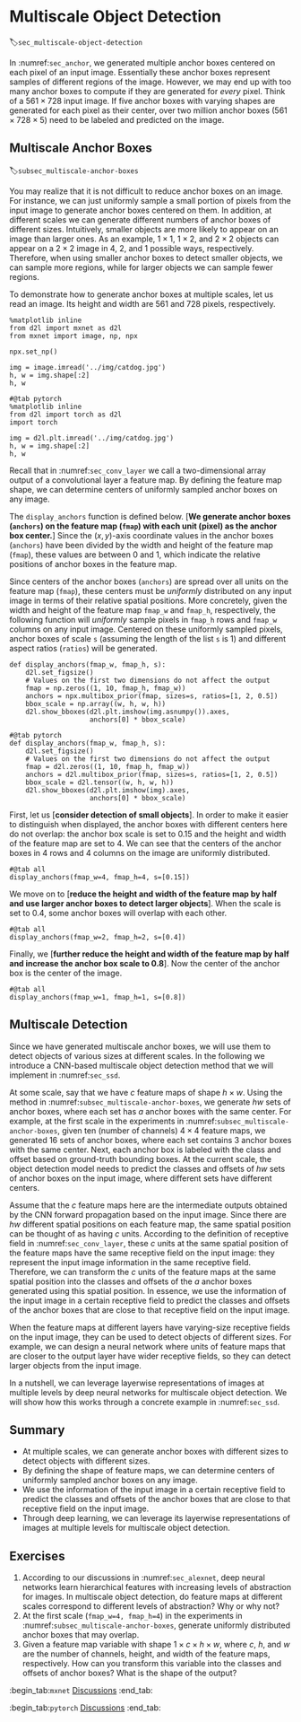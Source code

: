 # Multiscale Object Detection
:label:`sec_multiscale-object-detection`


In :numref:`sec_anchor`,
we generated multiple anchor boxes centered on each pixel of an input image. 
Essentially these anchor boxes 
represent samples of
different regions of the image.
However, 
we may end up with too many anchor boxes to compute
if they are generated for *every* pixel.
Think of a $561 \times 728$ input image.
If five anchor boxes 
with varying shapes
are generated for each pixel as their center,
over two million anchor boxes ($561 \times 728 \times 5$) need to be labeled and predicted on the image.

## Multiscale Anchor Boxes
:label:`subsec_multiscale-anchor-boxes`

You may realize that
it is not difficult to reduce anchor boxes on an image.
For instance, we can just 
uniformly sample a small portion of pixels
from the input image
to generate anchor boxes centered on them.
In addition, 
at different scales
we can generate different numbers of anchor boxes
of different sizes.
Intuitively,
smaller objects are more likely
to appear on an image than larger ones.
As an example,
$1 \times 1$, $1 \times 2$, and $2 \times 2$ objects 
can appear on a $2 \times 2$ image
in 4, 2, and 1 possible ways, respectively.
Therefore, when using smaller anchor boxes to detect smaller objects, we can sample more regions,
while for larger objects we can sample fewer regions.

To demonstrate how to generate anchor boxes
at multiple scales, let us read an image.
Its height and width are 561 and 728 pixels, respectively.

```{.python .input}
%matplotlib inline
from d2l import mxnet as d2l
from mxnet import image, np, npx

npx.set_np()

img = image.imread('../img/catdog.jpg')
h, w = img.shape[:2]
h, w
```

```{.python .input}
#@tab pytorch
%matplotlib inline
from d2l import torch as d2l
import torch

img = d2l.plt.imread('../img/catdog.jpg')
h, w = img.shape[:2]
h, w
```

Recall that in :numref:`sec_conv_layer`
we call a two-dimensional array output of 
a convolutional layer a feature map.
By defining the feature map shape,
we can determine centers of uniformly sampled anchor boxes  on any image.


The `display_anchors` function is defined below.
[**We generate anchor boxes (`anchors`) on the feature map (`fmap`) with each unit (pixel) as the anchor box center.**]
Since the $(x, y)$-axis coordinate values
in the anchor boxes (`anchors`) have been divided by the width and height of the feature map (`fmap`),
these values are between 0 and 1,
which indicate the relative positions of
anchor boxes in the feature map.

Since centers of the anchor boxes (`anchors`)
are spread over all units on the feature map (`fmap`),
these centers must be *uniformly* distributed
on any input image
in terms of their relative spatial positions.
More concretely,
given the width and height of the feature map `fmap_w` and `fmap_h`, respectively,
the following function will *uniformly* sample
pixels in `fmap_h` rows and `fmap_w` columns
on any input image.
Centered on these uniformly sampled pixels,
anchor boxes of scale `s` (assuming the length of the list `s` is 1) and different aspect ratios (`ratios`)
will be generated.

```{.python .input}
def display_anchors(fmap_w, fmap_h, s):
    d2l.set_figsize()
    # Values on the first two dimensions do not affect the output
    fmap = np.zeros((1, 10, fmap_h, fmap_w))
    anchors = npx.multibox_prior(fmap, sizes=s, ratios=[1, 2, 0.5])
    bbox_scale = np.array((w, h, w, h))
    d2l.show_bboxes(d2l.plt.imshow(img.asnumpy()).axes,
                    anchors[0] * bbox_scale)
```

```{.python .input}
#@tab pytorch
def display_anchors(fmap_w, fmap_h, s):
    d2l.set_figsize()
    # Values on the first two dimensions do not affect the output
    fmap = d2l.zeros((1, 10, fmap_h, fmap_w))
    anchors = d2l.multibox_prior(fmap, sizes=s, ratios=[1, 2, 0.5])
    bbox_scale = d2l.tensor((w, h, w, h))
    d2l.show_bboxes(d2l.plt.imshow(img).axes,
                    anchors[0] * bbox_scale)
```

First, let us [**consider
detection of small objects**].
In order to make it easier to distinguish when displayed, the anchor boxes with different centers here do not overlap:
the anchor box scale is set to 0.15
and the height and width of the feature map are set to 4. We can see
that the centers of the anchor boxes in 4 rows and 4 columns on the image are uniformly distributed.

```{.python .input}
#@tab all
display_anchors(fmap_w=4, fmap_h=4, s=[0.15])
```

We move on to [**reduce the height and width of the feature map by half and use larger anchor boxes to detect larger objects**]. When the scale is set to 0.4, 
some anchor boxes will overlap with each other.

```{.python .input}
#@tab all
display_anchors(fmap_w=2, fmap_h=2, s=[0.4])
```

Finally, we [**further reduce the height and width of the feature map by half and increase the anchor box scale to 0.8**]. Now the center of the anchor box is the center of the image.

```{.python .input}
#@tab all
display_anchors(fmap_w=1, fmap_h=1, s=[0.8])
```

## Multiscale Detection


Since we have generated multiscale anchor boxes,
we will use them to detect objects of various sizes
at different scales.
In the following
we introduce a CNN-based multiscale object detection
method that we will implement
in :numref:`sec_ssd`.

At some scale,
say that we have $c$ feature maps of shape $h \times w$.
Using the method in :numref:`subsec_multiscale-anchor-boxes`,
we generate $hw$ sets of anchor boxes,
where each set has $a$ anchor boxes with the same center.
For example, 
at the first scale in the experiments in :numref:`subsec_multiscale-anchor-boxes`,
given ten (number of channels) $4 \times 4$ feature maps,
we generated 16 sets of anchor boxes,
where each set contains 3 anchor boxes with the same center.
Next, each anchor box is labeled with
the class and offset based on ground-truth bounding boxes. At the current scale, the object detection model needs to predict the classes and offsets of $hw$ sets of anchor boxes on the input image, where different sets have different centers.


Assume that the $c$ feature maps here
are the intermediate outputs obtained
by the CNN forward propagation based on the input image. Since there are $hw$ different spatial positions on each feature map,
the same spatial position can be 
thought of as having $c$ units.
According to the
definition of receptive field in :numref:`sec_conv_layer`,
these $c$ units at the same spatial position
of the feature maps
have the same receptive field on the input image:
they represent the input image information
in the same receptive field.
Therefore, we can transform the $c$ units
of the feature maps at the same spatial position
into the
classes and offsets of the $a$ anchor boxes
generated using this spatial position.
In essence,
we use the information of the input image in a certain receptive field
to predict the classes and offsets of the anchor boxes
that are
close to that receptive field
on the input image.


When the feature maps at different layers
have varying-size receptive fields on the input image, they can be used to detect objects of different sizes.
For example, we can design a neural network where
units of feature maps that are closer to the output layer
have wider receptive fields,
so they can detect larger objects from the input image.

In a nutshell, we can leverage
layerwise representations of images at multiple levels
by deep neural networks
for multiscale object detection.
We will show how this works through a concrete example
in :numref:`sec_ssd`.




## Summary

* At multiple scales, we can generate anchor boxes with different sizes to detect objects with different sizes.
* By defining the shape of feature maps, we can determine centers of uniformly sampled anchor boxes on any image.
* We use the information of the input image in a certain receptive field to predict the classes and offsets of the anchor boxes that are close to that receptive field on the input image.
* Through deep learning, we can leverage its layerwise representations of images at multiple levels for multiscale object detection.


## Exercises

1. According to our discussions in :numref:`sec_alexnet`, deep neural networks learn hierarchical features with increasing levels of abstraction for images. In multiscale object detection, do feature maps at different scales correspond to different levels of abstraction? Why or why not?
1. At the first scale (`fmap_w=4, fmap_h=4`) in the experiments in :numref:`subsec_multiscale-anchor-boxes`, generate uniformly distributed anchor boxes that may overlap.
1. Given a feature map variable with shape $1 \times c \times h \times w$, where $c$, $h$, and $w$ are the number of channels, height, and width of the feature maps, respectively. How can you transform this variable into the classes and offsets of anchor boxes? What is the shape of the output?


:begin_tab:`mxnet`
[Discussions](https://discuss.d2l.ai/t/371)
:end_tab:

:begin_tab:`pytorch`
[Discussions](https://discuss.d2l.ai/t/1607)
:end_tab:
